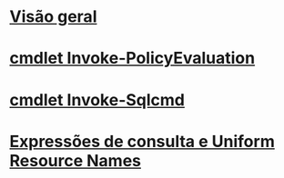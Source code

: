 # [Visão geral](database-engine-powershell-reference.md)  
# [cmdlet Invoke-PolicyEvaluation](invoke-policyevaluation-cmdlet.md)  
# [cmdlet Invoke-Sqlcmd](invoke-sqlcmd-cmdlet.md)  
# [Expressões de consulta e Uniform Resource Names](query-expressions-and-uniform-resource-names.md)  
